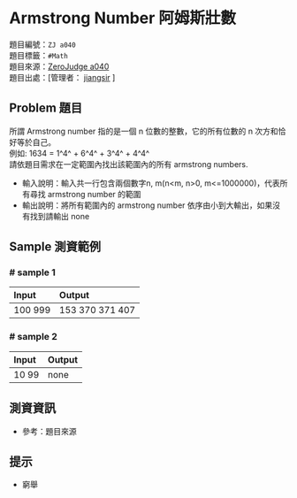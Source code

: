 
# Armstrong Number 阿姆斯壯數
題目編號：`ZJ a040`<br>
題目標籤：`#Math`<br>
題目來源：[ZeroJudge a040](https://zerojudge.tw/ShowProblem?problemid=a040)<br>
題目出處：[管理者： [jiangsir](https://zerojudge.tw/UserStatistic?id=2)  ]

## Problem 題目
所謂 Armstrong number 指的是一個 n 位數的整數，它的所有位數的 n 次方和恰好等於自己。<br>
例如: 1634 = 1^4^ + 6^4^ + 3^4^ + 4^4^ <br>
請依題目需求在一定範圍內找出該範圍內的所有 armstrong numbers.

* 輸入說明：輸入共一行包含兩個數字n, m(n<m, n>0, m<=1000000)，代表所有尋找 armstrong number 的範圍
* 輸出說明：將所有範圍內的 armstrong number 依序由小到大輸出，如果沒有找到請輸出 none

## Sample 測資範例
### # sample 1
|Input |Output |
|:-----|:------|
|100 999 |153 370 371 407
### # sample 2
|Input |Output |
|:-----|:------|
|10 99 |none

## 測資資訊
* 參考：題目來源

## 提示
* 窮舉
